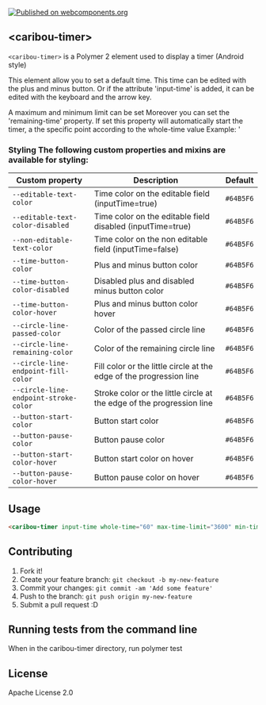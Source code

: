[![Published on webcomponents.org](https://img.shields.io/badge/webcomponents.org-published-blue.svg)](https://beta.webcomponents.org/element/PolymerElements/caribou-timer)

## &lt;caribou-timer&gt;

`<caribou-timer>` is a Polymer 2 element used to display a timer (Android style)

This element allow you to set a default time. This time can be edited with the plus and minus button.
Or if the attribute 'input-time' is added, it can be edited with the keyboard and the arrow key.

A maximum and minimum limit can be set
Moreover you can set the 'remaining-time' property. If set this property will automatically start the timer,
a the specific point according to the whole-time value
Example:
    '<caribou-timer input-time whole-time="60" max-time-limit="3600" min-time-limit="30"></caribou-timer>
### Styling The following custom properties and mixins are available for styling: 
Custom property | Description | Default
----------------|-------------|----------
 `--editable-text-color` | Time color on the editable field (inputTime=true) | `#64B5F6` 
 `--editable-text-color-disabled` | Time color on the editable field disabled (inputTime=true) | `#64B5F6`
 `--non-editable-text-color`| Time color on the non editable field (inputTime=false)| `#64B5F6`
 `--time-button-color`| Plus and minus button color | `#64B5F6`
 `--time-button-color-disabled`| Disabled plus and disabled minus button color | `#64B5F6`
 `--time-button-color-hover`| Plus and minus button color hover | `#64B5F6`
 `--circle-line-passed-color`| Color of the passed circle line | `#64B5F6`
 `--circle-line-remaining-color`| Color of the remaining circle line | `#64B5F6`
 `--circle-line-endpoint-fill-color`| Fill color or the little circle at the edge of the progression line | `#64B5F6`
 `--circle-line-endpoint-stroke-color` | Stroke color or the little circle at the edge of the progression line |`#64B5F6`
 `--button-start-color` | Button start color | `#64B5F6`
 `--button-pause-color`| Button pause color | `#64B5F6`
 `--button-start-color-hover`| Button start color on hover | `#64B5F6`
 `--button-pause-color-hover`| Button pause color on hover | `#64B5F6`


## Usage

<!---
```
<custom-element-demo>
  <template>
    <script src="../webcomponentsjs/webcomponents-lite.js"></script>
    <link rel="import" href="caribou-timer.html">
    <style>
    </style>
    <next-code-block></next-code-block>
  </template>
</custom-element-demo>
```
-->
```html
<caribou-timer input-time whole-time="60" max-time-limit="3600" min-time-limit="30"></caribou-timer>
```


## Contributing
1. Fork it!
2. Create your feature branch: `git checkout -b my-new-feature`
3. Commit your changes: `git commit -am 'Add some feature'`
4. Push to the branch: `git push origin my-new-feature`
5. Submit a pull request :D
## Running tests from the command line
When in the caribou-timer directory, run polymer test

## License
Apache License 2.0
